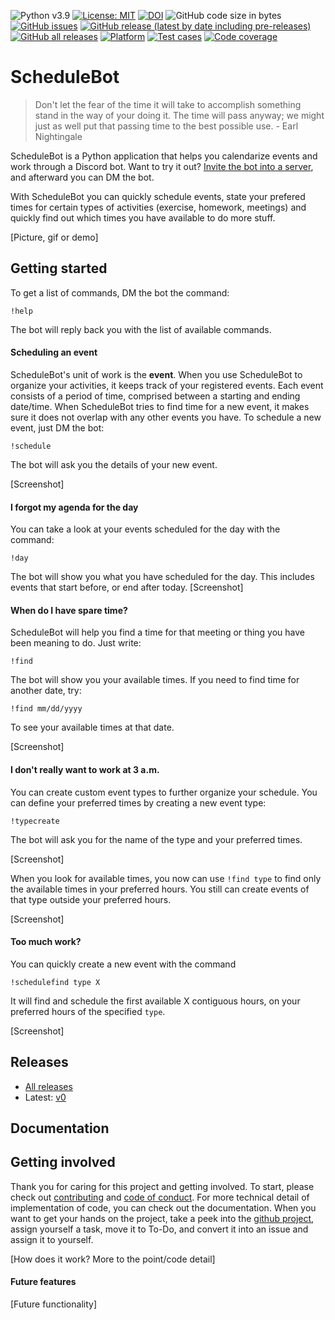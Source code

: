 ![Python v3.9](https://img.shields.io/badge/python-v3.9-blue)
[![License: MIT](https://img.shields.io/badge/License-MIT-yellow.svg)](https://opensource.org/licenses/MIT)
[![DOI](https://zenodo.org/badge/403393616.svg)](https://zenodo.org/badge/latestdoi/403393616)
![GitHub code size in bytes](https://img.shields.io/github/languages/code-size/lyonva/ScheduleBot)
[![GitHub issues](https://img.shields.io/github/issues/lyonva/ScheduleBot)](https://github.com/lyonva/ScheduleBot/issues)
[![GitHub release (latest by date including pre-releases)](https://img.shields.io/github/v/release/lyonva/ScheduleBot?include_prereleases)](https://github.com/lyonva/ScheduleBot/releases)
[![GitHub all releases](https://img.shields.io/github/downloads/lyonva/ScheduleBot/total)](https://github.com/lyonva/ScheduleBot/releases)
[![Platform](https://img.shields.io/badge/platform-discord-blue)](https://discord.com/)
[![Test cases](https://github.com/lyonva/ScheduleBot/actions/workflows/python-app.yml/badge.svg)](https://github.com/lyonva/ScheduleBot/actions/workflows/python-app.yml)
[![Code coverage](https://raw.githubusercontent.com/lyonva/ScheduleBot/main/doc/img/coverage.svg)](https://github.com/lyonva/ScheduleBot/actions/workflows/python-app.yml)

# ScheduleBot
> Don't let the fear of the time it will take to accomplish something stand in the way of your doing it. The time will pass anyway; we might just as well put that passing time to the best possible use. - Earl Nightingale

ScheduleBot is a Python application that helps you calendarize events and work through a Discord bot. Want to try it out? [Invite the bot into a server](https://discord.com/api/oauth2/authorize?client_id=884865269867102249&permissions=534723951680&scope=bot), and afterward you can DM the bot.

With ScheduleBot you can quickly schedule events, state your prefered times for certain types of activities (exercise, homework, meetings) and quickly find out which times you have available to do more stuff.

\[Picture, gif or demo\]

## Getting started
To get a list of commands, DM the bot the command:
```
!help
```
The bot will reply back you with the list of available commands.

#### Scheduling an event
ScheduleBot's unit of work is the **event**. When you use ScheduleBot to organize your activities, it keeps track of your registered events. Each event consists of a period of time, comprised between a starting and ending date/time. When ScheduleBot tries to find time for a new event, it makes sure it does not overlap with any other events you have. To schedule a new event, just DM the bot:
```
!schedule
```
The bot will ask you the details of your new event.

\[Screenshot\]

#### I forgot my agenda for the day
You can take a look at your events scheduled for the day with the command:
```
!day
```

The bot will show you what you have scheduled for the day. This includes events that start before, or end after today.
\[Screenshot\]


#### When do I have spare time?
ScheduleBot will help you find a time for that meeting or thing you have been meaning to do. Just write:
```
!find
```

The bot will show you your available times. If you need to find time for another date, try:
```
!find mm/dd/yyyy
```
To see your available times at that date.

\[Screenshot\]

#### I don't really want to work at 3 a.m.
You can create custom event types to further organize your schedule. You can define your preferred times by creating a new event type:
```
!typecreate
```
The bot will ask you for the name of the type and your preferred times.

\[Screenshot\]

When you look for available times, you now can use ``!find type`` to find only the available times in your preferred hours. You still can create events of that type outside your preferred hours.

\[Screenshot\]

#### Too much work?
You can quickly create a new event with the command
```
!schedulefind type X
```
It will find and schedule the first available X contiguous hours, on your preferred hours of the specified ``type``.

\[Screenshot\]

## Releases
 - [All releases](https://github.com/lyonva/ScheduleBot/releases)
 - Latest: [v0](https://github.com/lyonva/ScheduleBot/releases/tag/v0)

## Documentation

## Getting involved
Thank you for caring for this project and getting involved. To start, please check out [contributing](https://github.com/lyonva/ScheduleBot/blob/main/CONTRIBUTING.md) and [code of conduct](https://github.com/lyonva/ScheduleBot/blob/main/CODE_OF_CONDUCT.md). For more technical detail of implementation of code, you can check out the documentation. When you want to get your hands on the project, take a peek into the [github project](https://github.com/lyonva/ScheduleBot/projects/1), assign yourself a task, move it to To-Do, and convert it into an issue and assign it to yourself.

\[How does it work? More to the point/code detail\]

#### Future features
\[Future functionality\]

